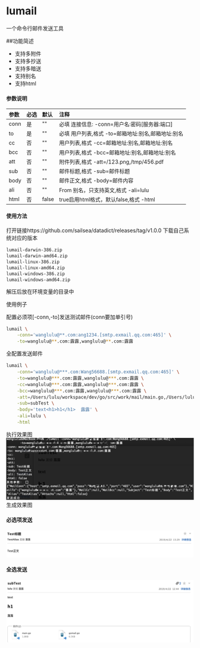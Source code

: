 # lumail
一个命令行邮件发送工具

##功能简述
- 支持多附件
- 支持多抄送
- 支持多暗送
- 支持别名
- 支持html

#### 参数说明

|参数|必选|默认|注释|
|:---|:---|:---|:---|
|conn|是|""|必填 连接信息: -conn=用户名:密码[服务器:端口]|
|to|是|""|必填 用户列表,格式 -to=邮箱地址:别名,邮箱地址:别名|
|cc|否|""|用户列表,格式 -cc=邮箱地址:别名,邮箱地址:别名|
|bcc|否|""|用户列表,格式 -bcc=邮箱地址:别名,邮箱地址:别名|
|att|否|""|附件列表,格式 -att=/123.png,/tmp/456.pdf|
|sub|否|""|邮件标题,格式 -sub=邮件标题|
|body|否|""|邮件正文,格式 -body=邮件内容|
|ali|否|""|From 别名，只支持英文,格式 -ali=lulu|
|html|否|false|true启用html格式，默认false,格式 -html|

#### 使用方法

打开链接https://github.com/sailsea/datadict/releases/tag/v1.0.0
下载自己系统对应的版本
```
lumail-darwin-386.zip
lumail-darwin-amd64.zip
lumail-linux-386.zip
lumail-linux-amd64.zip
lumail-windows-386.zip
lumail-windows-amd64.zip
```

解压后放在环境变量的目录中

使用例子

配置必须项[-conn,-to]发送测试邮件(conn要加单引号)
```bash
lumail \
    -conn='wanglulu@**.com:ang1234.[smtp.exmail.qq.com:465]' \
    -to=wanglulu@**.com:露露,wanglulu@**.com:露露 
```

全配置发送邮件

```bash
lumail \
    -conn='wanglulu@***.com:Wang56688.[smtp.exmail.qq.com:465]' \
	-to=wanglulu@***.com:露露,wanglulu@***.com:露露 \
	-cc=wanglulu@***.com:露露,wanglulu@***.com:露露 \
	-bcc=wanglulu@***.com:露露,wanglulu@***.com:露露 \
	-att=/Users/lulu/workspace/dev/go/src/work/mail/main.go,/Users/lulu/workspace/dev/go/src/work/mail/gomail.go \
	-sub=subTest \
	-body='text<h1>h1</h1>  露露' \
	-ali=lulu \
	-html
```


执行效果图
![执行效果图](https://github.com/sailsea/lumail/blob/master/image/3.png)
生成效果图
#### 必选项发送
![必选项发送](https://github.com/sailsea/lumail/blob/master/image/1.png)
#### 全选发送
![全选发送](https://github.com/sailsea/lumail/blob/master/image/2.png)